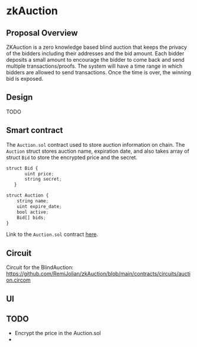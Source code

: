 # zkAuction


## Proposal Overview

ZKAuction is a zero knowledge based blind auction that keeps the privacy of the bidders including their addresses and the bid amount. Each bidder deposits a small amount to encourage the bidder to come back and send multiple transactions/proofs. The system will have a time range in which bidders are allowed to send transactions. Once the time is over, the winning bid is exposed.

## Design

TODO


## Smart contract

The `Auction.sol` contract used to store auction information on chain. The `Auction` struct stores auction name, expiration date, and also takes array of struct `Bid` to store the encrypted price and the secret.

```javascript
struct Bid {
       uint price;
       string secret;
   }

struct Auction {
    string name;
    uint expire_date;
    bool active;
    Bid[] bids;
}
```

Link to the `Auction.sol` contract [here](https://github.com/RemiJolian/zkAuction/blob/main/contracts/Auction.sol).

## Circuit

Circuit for the BlindAuction:
https://github.com/RemiJolian/zkAuction/blob/main/contracts/circuits/auction.circom


## UI


## TODO
 -  Encrypt the price in the Auction.sol
 -  
